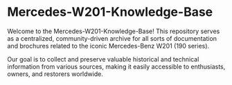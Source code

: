 # Mercedes-W201-Knowledge-Base

Welcome to the Mercedes-W201-Knowledge-Base! This repository serves as a centralized, community-driven archive for all sorts of documentation and brochures related to the iconic Mercedes-Benz W201 (190 series).

Our goal is to collect and preserve valuable historical and technical information from various sources, making it easily accessible to enthusiasts, owners, and restorers worldwide.
